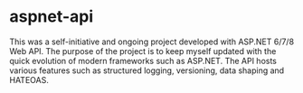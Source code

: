 # aspnet-api

This was a self-initiative and ongoing project developed with ASP.NET 6/7/8 Web API. The
purpose of the project is to keep myself updated with the quick evolution of modern
frameworks such as ASP.NET. The API hosts various features such as structured logging,
versioning, data shaping and HATEOAS.
